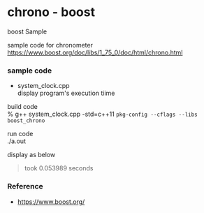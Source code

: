 chrono - boost
===============

boost Sample <br/>

sample code for chronometer <br/>
https://www.boost.org/doc/libs/1_75_0/doc/html/chrono.html <br/>


### sample code <br/>
- system_clock.cpp <br/>
display program's execution tiime <br/>


build code <br/>
% g++ system_clock.cpp -std=c++11 `pkg-config --cflags --libs boost_chrono`  <br/>

run code  <br/>
 ./a.out <br/>

display as below <br/>
> took 0.053989 seconds  <br/>


### Reference <br/>
- https://www.boost.org/

